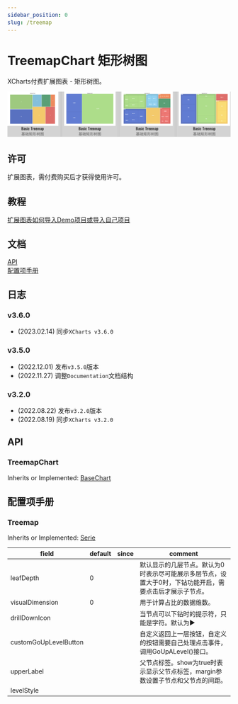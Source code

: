 ```yaml
---
sidebar_position: 0
slug: /treemap
---
```


# TreemapChart 矩形树图

XCharts付费扩展图表 - 矩形树图。

![treemap](img/treemap.png)

## 许可

扩展图表，需付费购买后才获得使用许可。

## 教程

[扩展图表如何导入Demo项目或导入自己项目](https://github.com/XCharts-Team/XCharts-Demo)

## 文档

[API](#api)  
[配置项手册](#配置项手册)  

## 日志

### v3.6.0

* (2023.02.14) 同步`XCharts v3.6.0`

### v3.5.0

* (2022.12.01) 发布`v3.5.0`版本
* (2022.11.27) 调整`Documentation`文档结构

### v3.2.0

* (2022.08.22) 发布`v3.2.0`版本
* (2022.08.19) 同步`XCharts v3.2.0`

## API

### TreemapChart

Inherits or Implemented: [BaseChart](https://xcharts-team.github.io/docs/api#basechart)

## 配置项手册

### Treemap

Inherits or Implemented: [Serie](https://xcharts-team.github.io/docs/configuration#serie)

|field|default|since|comment|
|--|--|--|--|
|leafDepth|0||默认显示的几层节点。默认为0时表示尽可能展示多层节点，设置大于0时，下钻功能开启，需要点击后才展示子节点。
|visualDimension|0||用于计算占比的数据维数。
|drillDownIcon|||当节点可以下钻时的提示符，只能是字符。默认为▶
|customGoUpLevelButton|||自定义返回上一层按钮，自定义的按钮需要自己处理点击事件，调用GoUpALevel()接口。
|upperLabel|||父节点标签。show为true时表示显示父节点标签，margin参数设置子节点和父节点的间距。
|levelStyle|||

